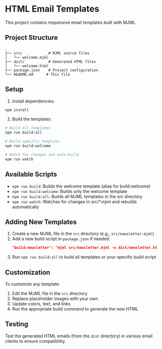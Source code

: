 # HTML Email Templates

This project contains responsive email templates built with MJML.

## Project Structure

```
.
├── src/            # MJML source files
│   └── welcome.mjml
├── dist/           # Generated HTML files
│   └── welcome.html
├── package.json    # Project configuration
└── README.md      # This file
```

## Setup

1. Install dependencies:
```bash
npm install
```

2. Build the templates:
```bash
# Build all templates
npm run build:all

# Build specific template
npm run build:welcome

# Watch for changes and auto-build
npm run watch
```

## Available Scripts

- `npm run build`: Builds the welcome template (alias for build:welcome)
- `npm run build:welcome`: Builds only the welcome template
- `npm run build:all`: Builds all MJML templates in the src directory
- `npm run watch`: Watches for changes in src/*.mjml and rebuilds automatically

## Adding New Templates

1. Create a new MJML file in the `src` directory (e.g., `src/newsletter.mjml`)
2. Add a new build script in `package.json` if needed:
   ```json
   "build:newsletter": "mjml src/newsletter.mjml -o dist/newsletter.html"
   ```
3. Run `npm run build:all` to build all templates or your specific build script

## Customization

To customize any template:

1. Edit the MJML file in the `src` directory
2. Replace placeholder images with your own
3. Update colors, text, and links
4. Run the appropriate build command to generate the new HTML

## Testing

Test the generated HTML emails (from the `dist` directory) in various email clients to ensure compatibility. 